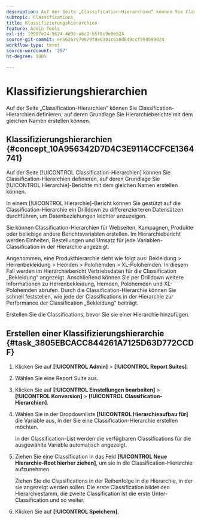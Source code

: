 ```yaml
---
description: Auf der Seite „Classification-Hierarchien“ können Sie Classification-Hierarchien definieren, auf deren Grundlage Sie Hierarchieberichte mit dem gleichen Namen erstellen können.
subtopic: Classifications
title: Klassifizierungshierarchien
feature: Admin Tools
exl-id: 19907e24-9624-4d30-a6c2-b5f8c9e9eb24
source-git-commit: ee56267979979f8e03b1c6a0d849ccf994599024
workflow-type: tm+mt
source-wordcount: '297'
ht-degree: 100%

---
```


# Klassifizierungshierarchien

Auf der Seite „Classification-Hierarchien“ können Sie Classification-Hierarchien definieren, auf deren Grundlage Sie Hierarchieberichte mit dem gleichen Namen erstellen können.

## Klassifizierungshierarchien {#concept_10A956342D7D4C3E9114CCFCE1364741}

Auf der Seite [!UICONTROL Classification-Hierarchien] können Sie Classification-Hierarchien definieren, auf deren Grundlage Sie [!UICONTROL Hierarchie]-Berichte mit dem gleichen Namen erstellen können.

In einem [!UICONTROL Hierarchie]-Bericht können Sie gestützt auf die Classification-Hierarchie ein Drilldown zu differenzierteren Datensätzen durchführen, um Datenbeziehungen leichter anzuzeigen.

Sie können Classification-Hierarchien für Webseiten, Kampagnen, Produkte oder beliebige andere Berichtsvariablen erstellen. Im Hierarchiebericht werden Einheiten, Bestellungen und Umsatz für jede Variablen-Classification in der Hierarchie angezeigt.

Angenommen, eine Produkthierarchie sieht wie folgt aus: Bekleidung > Herrenbekleidung > Hemden > Polohemden > XL-Polohemden. In diesem Fall werden im Hierarchiebericht Vertriebsdaten für die Classification „Bekleidung“ angezeigt. Anschließend können Sie per Drilldown weitere Informationen zu Herrenbekleidung, Hemden, Polohemden und XL-Polohemden abrufen. Durch die Classification-Hierarchie können Sie schnell feststellen, wie jede der Classifications in der Hierarchie zur Performance der Classification „Bekleidung“ beiträgt.

Erstellen Sie die Classifications, bevor Sie sie einer Hierarchie hinzufügen.

## Erstellen einer Klassifizierungshierarchie {#task_3805EBCACC844261A7125D63D772CCDF}

1. Klicken Sie auf **[!UICONTROL Admin]** > **[!UICONTROL Report Suites]**.
1. Wählen Sie eine Report Suite aus.
1. Klicken Sie auf **[!UICONTROL Einstellungen bearbeiten]** > **[!UICONTROL Konversion]** > **[!UICONTROL Classification-Hierarchien]**.
1. Wählen Sie in der Dropdownliste **[!UICONTROL Hierarchieaufbau für]** die Variable aus, in der Sie eine Classification-Hierarchie erstellen möchten.

   In der Classification-List werden die verfügbaren Classifications für die ausgewählte Variable automatisch angezeigt.
1. Ziehen Sie eine Classification in das Feld **[!UICONTROL Neue Hierarchie-Root hierher ziehen]**, um sie in die Classification-Hierarchie aufzunehmen.

   Ziehen Sie die Classifications in der Reihenfolge in die Hierarchie, in der sie angezeigt werden sollen. Die erste Classification bildet den Hierarchiestamm, die zweite Classification ist die erste Unter-Classification und so weiter.
1. Klicken Sie auf **[!UICONTROL Speichern]**.

